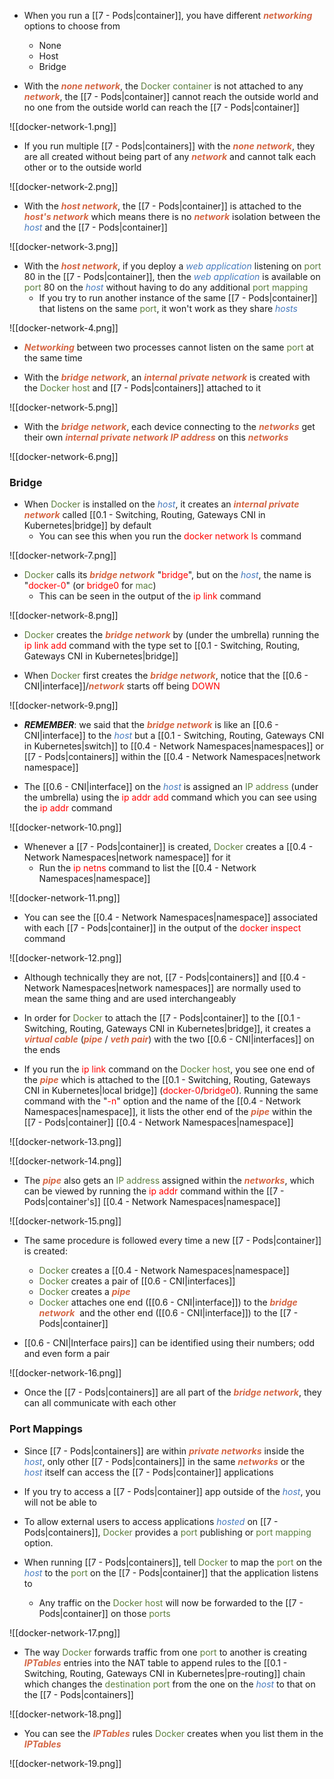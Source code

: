 - When you run a [[7 - Pods|container]], you have different <b><i><span style="color:#d46644">networking</span></i></b> options to choose from
	- None
	- Host
	- Bridge

- With the <b><i><span style="color:#d46644">none network</span></i></b>, the <span style="color:#5c7e3e">Docker container</span> is not attached to any <b><i><span style="color:#d46644">network</span></i></b>, the [[7 - Pods|container]] cannot reach the outside world and no one from the outside world can reach the [[7 - Pods|container]]

![[docker-network-1.png]]

- If you run multiple [[7 - Pods|containers]] with the <b><i><span style="color:#d46644">none network</span></i></b>, they are all created without being part of any <b><i><span style="color:#d46644">network</span></i></b> and cannot talk each other or to the outside world

![[docker-network-2.png]]

- With the <b><i><span style="color:#d46644">host network</span></i></b>, the [[7 - Pods|container]] is attached to the <b><i><span style="color:#d46644">host's network</span></i></b> which means there is no <b><i><span style="color:#d46644">network</span></i></b> isolation between the <i><span style="color:#477bbe">host</span></i> and the [[7 - Pods|container]]

![[docker-network-3.png]]

- With the <b><i><span style="color:#d46644">host network</span></i></b>, if you deploy a <i><span style="color:#477bbe">web application</span></i> listening on <span style="color:#5c7e3e">port</span> 80 in the [[7 - Pods|container]], then the <i><span style="color:#477bbe">web application</span></i> is available on <span style="color:#5c7e3e">port</span> 80 on the <i><span style="color:#477bbe">host</span></i> without having to do any additional <span style="color:#5c7e3e">port mapping</span>
	- If you try to run another instance of the same [[7 - Pods|container]] that listens on the same <span style="color:#5c7e3e">port</span>, it won't work as they share <i><span style="color:#477bbe">hosts</span></i>

![[docker-network-4.png]]

- <b><i><span style="color:#d46644">Networking</span></i></b> between two processes cannot listen on the same <span style="color:#5c7e3e">port</span> at the same time

- With the <b><i><span style="color:#d46644">bridge network</span></i></b>, an <b><i><span style="color:#d46644">internal private network</span></i></b> is created with the <span style="color:#5c7e3e">Docker host</span> and [[7 - Pods|containers]] attached to it

![[docker-network-5.png]]

- With the <b><i><span style="color:#d46644">bridge network</span></i></b>, each device connecting to the <b><i><span style="color:#d46644">networks</span></i></b> get their own <b><i><span style="color:#d46644">internal private network IP address</span></i></b> on this <b><i><span style="color:#d46644">networks</span></i></b>

![[docker-network-6.png]]

### Bridge

- When <span style="color:#5c7e3e">Docker</span> is installed on the <i><span style="color:#477bbe">host</span></i>, it creates an <b><i><span style="color:#d46644">internal private network</span></i></b> called [[0.1 - Switching, Routing, Gateways CNI in Kubernetes|bridge]] by default
	- You can see this when you run the <span style="color:red">docker network ls</span> command

![[docker-network-7.png]]

- <span style="color:#5c7e3e">Docker</span> calls its <b><i><span style="color:#d46644">bridge network</span></i></b> "<span style="color:red">bridge</span>", but on the <i><span style="color:#477bbe">host</span></i>, the name is "<span style="color:red">docker-0</span>" (or <span style="color:red">bridge0</span> for <span style="color:#5c7e3e">mac</span>)
	- This can be seen in the output of the <span style="color:red">ip link</span> command

![[docker-network-8.png]]

- <span style="color:#5c7e3e">Docker</span> creates the <b><i><span style="color:#d46644">bridge network</span></i></b> by (under the umbrella) running the <span style="color:red">ip link add</span> command with the type set to [[0.1 - Switching, Routing, Gateways CNI in Kubernetes|bridge]]

- When <span style="color:#5c7e3e">Docker</span> first creates the <b><i><span style="color:#d46644">bridge network</span></i></b>, notice that the [[0.6 - CNI|interface]]/<b><i><span style="color:#d46644">network</span></i></b> starts off being <span style="color:red">DOWN</span>

![[docker-network-9.png]]

- ***REMEMBER***: we said that the <b><i><span style="color:#d46644">bridge network</span></i></b> is like an [[0.6 - CNI|interface]] to the <i><span style="color:#477bbe">host</span></i> but a [[0.1 - Switching, Routing, Gateways CNI in Kubernetes|switch]] to [[0.4 - Network Namespaces|namespaces]] or [[7 - Pods|containers]] within the [[0.4 - Network Namespaces|network namespace]]

- The [[0.6 - CNI|interface]] on the <i><span style="color:#477bbe">host</span></i> is assigned an <span style="color:#5c7e3e">IP address</span> (under the umbrella) using the <span style="color:red">ip addr add</span> command which you can see using the <span style="color:red">ip addr</span> command

![[docker-network-10.png]]

- Whenever a [[7 - Pods|container]] is created, <span style="color:#5c7e3e">Docker</span> creates a [[0.4 - Network Namespaces|network namespace]] for it
	- Run the <span style="color:red">ip netns</span> command to list the [[0.4 - Network Namespaces|namespace]]

![[docker-network-11.png]]

- You can see the [[0.4 - Network Namespaces|namespace]] associated with each [[7 - Pods|container]] in the output of the <span style="color:red">docker inspect</span> command

![[docker-network-12.png]]

- Although technically they are not, [[7 - Pods|containers]] and [[0.4 - Network Namespaces|network namespaces]] are normally used to mean the same thing and are used interchangeably

- In order for <span style="color:#5c7e3e">Docker</span> to attach the [[7 - Pods|container]] to the [[0.1 - Switching, Routing, Gateways CNI in Kubernetes|bridge]], it creates a <b><i><span style="color:#d46644">virtual cable</span></i></b> (<b><i><span style="color:#d46644">pipe</span></i></b> / <b><i><span style="color:#d46644">veth pair</span></i></b>) with the two [[0.6 - CNI|interfaces]] on the ends

- If you run the <span style="color:red">ip link</span> command on the <span style="color:#5c7e3e">Docker host</span>, you see one end of the <b><i><span style="color:#d46644">pipe</span></i></b> which is attached to the [[0.1 - Switching, Routing, Gateways CNI in Kubernetes|local bridge]] (<span style="color:red">docker-0</span>/<span style="color:red">bridge0</span>). Running the same command with the "<span style="color:red">-n</span>" option and the name of the [[0.4 - Network Namespaces|namespace]], it lists the other end of the <b><i><span style="color:#d46644">pipe</span></i></b> within the [[7 - Pods|container]] [[0.4 - Network Namespaces|namespace]]

![[docker-network-13.png]]

![[docker-network-14.png]]

- The <b><i><span style="color:#d46644">pipe</span></i></b> also gets an <span style="color:#5c7e3e">IP address</span> assigned within the <b><i><span style="color:#d46644">networks</span></i></b>, which can be viewed by running the <span style="color:red">ip addr</span> command within the [[7 - Pods|container's]] [[0.4 - Network Namespaces|namespace]]

![[docker-network-15.png]]

- The same procedure is followed every time a new [[7 - Pods|container]] is created:
	- <span style="color:#5c7e3e">Docker</span> creates a [[0.4 - Network Namespaces|namespace]]
	- <span style="color:#5c7e3e">Docker</span> creates a pair of [[0.6 - CNI|interfaces]]
	- <span style="color:#5c7e3e">Docker</span> creates a <b><i><span style="color:#d46644">pipe</span></i></b>
	- <span style="color:#5c7e3e">Docker</span> attaches one end ([[0.6 - CNI|interface]]) to the <b><i><span style="color:#d46644">bridge network</span></i></b>  and the other end ([[0.6 - CNI|interface]]) to the [[7 - Pods|container]]

- [[0.6 - CNI|Interface pairs]] can be identified using their numbers; odd and even form a pair

![[docker-network-16.png]]


- Once the [[7 - Pods|containers]] are all part of the <b><i><span style="color:#d46644">bridge network</span></i></b>, they can all communicate with each other

### Port Mappings

- Since [[7 - Pods|containers]] are within <b><i><span style="color:#d46644">private networks</span></i></b> inside the <i><span style="color:#477bbe">host</span></i>, only other [[7 - Pods|containers]] in the same <b><i><span style="color:#d46644">networks</span></i></b> or the <i><span style="color:#477bbe">host</span></i> itself can access the [[7 - Pods|container]] applications

- If you try to access a [[7 - Pods|container]] app outside of the <i><span style="color:#477bbe">host</span></i>, you will not be able to

- To allow external users to access applications <i><span style="color:#477bbe">hosted</span></i> on [[7 - Pods|containers]], <span style="color:#5c7e3e">Docker</span> provides a <span style="color:#5c7e3e">port</span> publishing or <span style="color:#5c7e3e">port mapping</span> option.

- When running [[7 - Pods|containers]], tell <span style="color:#5c7e3e">Docker</span> to map the <span style="color:#5c7e3e">port</span> on the <i><span style="color:#477bbe">host</span></i> to the <span style="color:#5c7e3e">port</span> on the [[7 - Pods|container]] that the application listens to
	- Any traffic on the <span style="color:#5c7e3e">Docker host</span> will now be forwarded to the [[7 - Pods|container]] on those <span style="color:#5c7e3e">ports</span>

![[docker-network-17.png]]

- The way <span style="color:#5c7e3e">Docker</span> forwards traffic from one <span style="color:#5c7e3e">port</span> to another is creating <b><i><span style="color:#d46644">IPTables</span></i></b> entries into the NAT table to append rules to the [[0.1 - Switching, Routing, Gateways CNI in Kubernetes|pre-routing]] chain which changes the <span style="color:#5c7e3e">destination port</span> from the one on the <i><span style="color:#477bbe">host</span></i> to that on the [[7 - Pods|containers]]

![[docker-network-18.png]]

- You can see the <b><i><span style="color:#d46644">IPTables</span></i></b> rules <span style="color:#5c7e3e">Docker</span> creates when you list them in the <b><i><span style="color:#d46644">IPTables</span></i></b>

![[docker-network-19.png]]